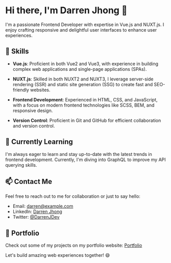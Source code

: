 # Hi there, I'm Darren Jhong 👋

I'm a passionate Frontend Developer with expertise in Vue.js and NUXT.js. I enjoy crafting responsive and delightful user interfaces to enhance user experiences.

## 🔧 Skills

- **Vue.js**: Proficient in both Vue2 and Vue3, with experience in building complex web applications and single-page applications (SPAs).

- **NUXT.js**: Skilled in both NUXT2 and NUXT3, I leverage server-side rendering (SSR) and static site generation (SSG) to create fast and SEO-friendly websites.

- **Frontend Development**: Experienced in HTML, CSS, and JavaScript, with a focus on modern frontend technologies like SCSS, BEM, and responsive design.

- **Version Control**: Proficient in Git and GitHub for efficient collaboration and version control.

## 🌱 Currently Learning

I'm always eager to learn and stay up-to-date with the latest trends in frontend development. Currently, I'm diving into GraphQL to improve my API querying skills.

## 📫 Contact Me

Feel free to reach out to me for collaboration or just to say hello:

- Email: [darren@example.com](mailto:darren@example.com)
- LinkedIn: [Darren Jhong](https://www.linkedin.com/in/darrenjhong)
- Twitter: [@DarrenJDev](https://twitter.com/DarrenJDev)

## 💼 Portfolio

Check out some of my projects on my portfolio website: [Portfolio](https://www.darrenjhong.com)

Let's build amazing web experiences together! 😄

